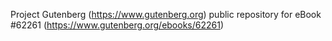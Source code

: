 Project Gutenberg (https://www.gutenberg.org) public repository for eBook #62261 (https://www.gutenberg.org/ebooks/62261)

